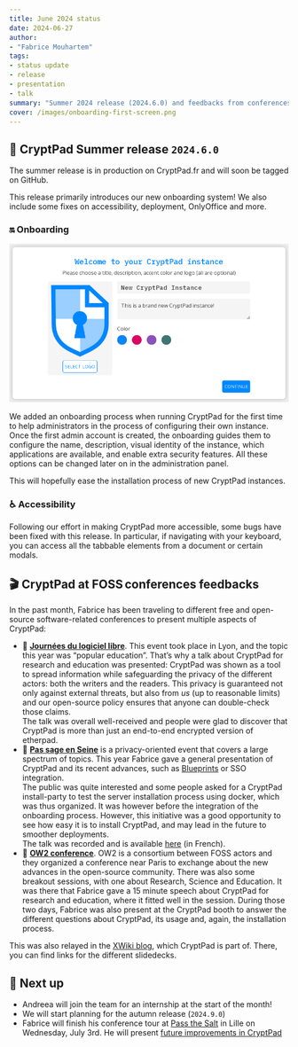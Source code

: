 ```yaml
---
title: June 2024 status
date: 2024-06-27
author: 
- "Fabrice Mouhartem"
tags:
- status update
- release
- presentation
- talk
summary: "Summer 2024 release (2024.6.0) and feedbacks from conferences."
cover: /images/onboarding-first-screen.png
---
```


## 🌻 CryptPad Summer release `2024.6.0`

The summer release is in production on CryptPad.fr and will soon be tagged on
GitHub.

This release primarily introduces our new onboarding system! We also include
some fixes on accessibility, deployment, OnlyOffice and more.

### 🔛 Onboarding

![Screenshot of the first screen of the CryptPad new onboarding process](/images/onboarding-first-screen.png)

We added an onboarding process when running CryptPad for the first time to help
administrators in the process of configuring their own instance.
Once the first admin account is created, the onboarding guides them to configure
the name, description, visual identity of the instance, which applications are
available, and enable extra security features. All these options can be changed
later on in the administration panel.

This will hopefully ease the installation process of new CryptPad instances.

### ♿ Accessibility

Following our effort in making CryptPad more accessible, some bugs have been
fixed with this release. In particular, if navigating with your keyboard, you
can access all the tabbable elements from a document or certain modals.

## 🎬 CryptPad at FOSS conferences feedbacks

In the past month, Fabrice has been traveling to different free and open-source
software-related conferences to present multiple aspects of CryptPad:

- 🦁 [**Journées du logiciel libre**](https://jdll.org/). This event took place
in Lyon, and the topic this year was “popular education”. That’s why a talk
about CryptPad for research and education was presented: CryptPad was shown as a
tool to spread information while safeguarding the privacy of the different
actors: both the writers and the readers. This privacy is guaranteed not only
against external threats, but also from _us_ (up to reasonable limits) and our
open-source policy ensures that anyone can double-check those claims.  
The talk was overall well-received and people were glad to discover that
CryptPad is more than just an end-to-end encrypted version of etherpad.
- 🐇 [**Pas sage en Seine**](https://passageenseine.fr/) is a privacy-oriented
event that covers a large spectrum of topics. This year Fabrice gave a general
presentation of CryptPad and its recent advances, such as
[Blueprints](https://blueprints.cryptpad.org/) or SSO integration.  
The public was quite interested and some people asked for a CryptPad
install-party to test the server installation process using docker, which was
thus organized. It was however before the integration of the onboarding process.
However, this initiative was a good opportunity to see how easy it is to install
CryptPad, and may lead in the future to smoother deployments.  
The talk was recorded and is available [here](https://video.passageenseine.fr/w/mGGr6xiySrRipaXes7zHN8) (in French).
- 🐧 [**OW2 conference**](https://www.ow2con.org/view/2024/). OW2 is a
consortium between FOSS actors and they organized a conference near Paris to
exchange about the new advances in the open-source community. There was also
some breakout sessions, with one about Research, Science and Education. It was
there that Fabrice gave a 15 minute speech about CryptPad for research and
education, where it fitted well in the session. During those two days, Fabrice
was also present at the CryptPad booth to answer the different questions about
CryptPad, its usage and, again, the installation process.

This was also relayed in the [XWiki
blog](https://xwiki.com/en/Blog/Events-April-to-June/), which CryptPad is part
of. There, you can find links for the different slidedecks.

## 🔭 Next up

- Andreea will join the team for an internship at the start of the month!
- We will start planning for the autumn release (`2024.9.0`)
- Fabrice will finish his conference tour at [Pass the
Salt](https://2024.pass-the-salt.org/) in Lille on Wednesday, July 3rd. He will
present [future improvements in
CryptPad](https://cfp.pass-the-salt.org/pts2024/talk/7HUMEU/)
